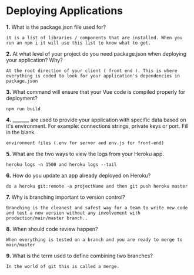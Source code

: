 # Deploying Applications

**1.** What is the package.json file used for?
<!-- enter you answer in the space below -->
```
it is a list of libraries / components that are installed. When you run an npm i it will use this list to know what to get.
``` 
**2.** At what level of your project do you need package.json when deploying your application? Why?
<!-- enter you answer in the space below -->
```
At the root direction of your client ( front end ). This is where everything is coded to look for your application's dependencies in package.json
```
**3.** What command will ensure that your Vue code is compiled properly for deployment?
<!-- enter you answer in the space below -->
```
npm run build
```
**4.** _______ are used to provide your application with specific data based on it's environment. For example: connections strings, private keys or port. Fill in the blank.
<!-- enter you answer in the space below -->
```
environment files (.env for server and env.js for front-end)
```
**5.** What are the two ways to view the logs from your Heroku app.
<!-- enter you answer in the space below -->
```
heroku logs -n 1500 and heroku logs --tail
```
**6.** How do you update an app already deployed on Heroku?
<!-- enter you answer in the space below -->
```
do a heroku git:remote -a projectName and then git push heroku master

```
**7.** Why is branching important to version control?
<!-- enter you answer in the space below -->
```
Branching is the cleanest and safest way for a team to write new code and test a new version without any involvement with production/main/master branch..
```
**8.** When should code review happen?
<!-- enter you answer in the space below -->
```
When everything is tested on a branch and you are ready to merge to main/master
```
**9.** What is the term used to define combining two branches?
<!-- enter you answer in the space below -->
```
In the world of git this is called a merge.
```